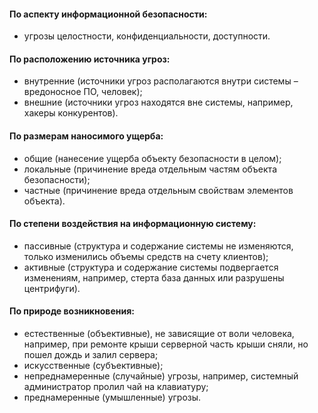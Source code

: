 #### По аспекту информационной безопасности:

- угрозы целостности, конфиденциальности, доступности.

#### По расположению источника угроз:

- внутренние (источники угроз располагаются внутри системы – вредоносное ПО, человек);
- внешние (источники угроз находятся вне системы, например, хакеры конкурентов).

#### По размерам наносимого ущерба:

- общие (нанесение ущерба объекту безопасности в целом);
- локальные (причинение вреда отдельным частям объекта безопасности);
- частные (причинение вреда отдельным свойствам элементов объекта).

#### По степени воздействия на информационную систему:

- пассивные (структура и содержание системы не изменяются, только изменились объемы средств на счету клиентов);
- активные (структура и содержание системы подвергается изменениям, например, стерта база данных или разрушены центрифуги).

#### По природе возникновения:

- естественные (объективные), не зависящие от воли человека, например, при ремонте крыши серверной часть крыши сняли, но пошел дождь и залил сервера;
- искусственные (субъективные);
- непреднамеренные (случайные) угрозы, например, системный администратор пролил чай на клавиатуру;
- преднамеренные (умышленные) угрозы.